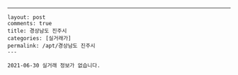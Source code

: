 ---
    layout: post
    comments: true
    title: 경상남도 진주시
    categories: [실거래가]
    permalink: /apt/경상남도 진주시
    ---

    2021-06-30 실거래 정보가 없습니다.

    